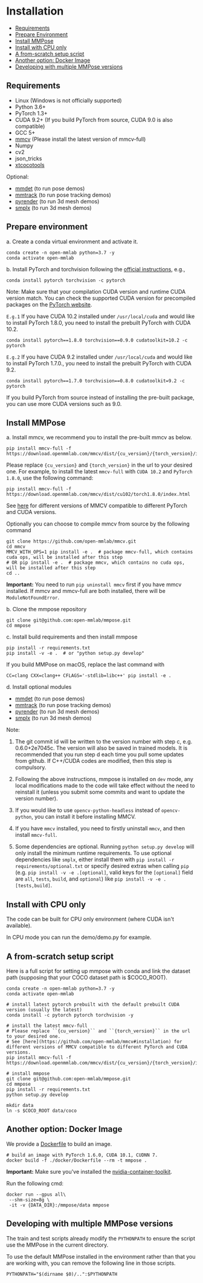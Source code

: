 # Installation

<!-- TOC -->

- [Requirements](#requirements)
- [Prepare Environment](#prepare-environment)
- [Install MMPose](#install-mmpose)
- [Install with CPU only](#install-with-cpu-only)
- [A from-scratch setup script](#a-from-scratch-setup-script)
- [Another option: Docker Image](#another-option-docker-image)
- [Developing with multiple MMPose versions](#developing-with-multiple-mmpose-versions)

<!-- TOC -->

## Requirements

- Linux (Windows is not officially supported)
- Python 3.6+
- PyTorch 1.3+
- CUDA 9.2+ (If you build PyTorch from source, CUDA 9.0 is also compatible)
- GCC 5+
- [mmcv](https://github.com/open-mmlab/mmcv) (Please install the latest version of mmcv-full)
- Numpy
- cv2
- json_tricks
- [xtcocotools](https://github.com/jin-s13/xtcocoapi)

Optional:

- [mmdet](https://github.com/open-mmlab/mmdetection) (to run pose demos)
- [mmtrack](https://github.com/open-mmlab/mmtracking) (to run pose tracking demos)
- [pyrender](https://pyrender.readthedocs.io/en/latest/install/index.html) (to run 3d mesh demos)
- [smplx](https://github.com/vchoutas/smplx) (to run 3d mesh demos)

## Prepare environment

a. Create a conda virtual environment and activate it.

```shell
conda create -n open-mmlab python=3.7 -y
conda activate open-mmlab
```

b. Install PyTorch and torchvision following the [official instructions](https://pytorch.org/), e.g.,

```shell
conda install pytorch torchvision -c pytorch
```

Note: Make sure that your compilation CUDA version and runtime CUDA version match.
You can check the supported CUDA version for precompiled packages on the [PyTorch website](https://pytorch.org/).

`E.g.1` If you have CUDA 10.2 installed under `/usr/local/cuda` and would like to install PyTorch 1.8.0,
you need to install the prebuilt PyTorch with CUDA 10.2.

```shell
conda install pytorch==1.8.0 torchvision==0.9.0 cudatoolkit=10.2 -c pytorch
```

`E.g.2` If you have CUDA 9.2 installed under `/usr/local/cuda` and would like to install PyTorch 1.7.0.,
you need to install the prebuilt PyTorch with CUDA 9.2.

```shell
conda install pytorch==1.7.0 torchvision==0.8.0 cudatoolkit=9.2 -c pytorch
```

If you build PyTorch from source instead of installing the pre-built package, you can use more CUDA versions such as 9.0.

## Install MMPose

a. Install mmcv, we recommend you to install the pre-built mmcv as below.

```shell
pip install mmcv-full -f https://download.openmmlab.com/mmcv/dist/{cu_version}/{torch_version}/index.html
```

Please replace ``{cu_version}`` and ``{torch_version}`` in the url to your desired one. For example, to install the latest ``mmcv-full`` with ``CUDA 10.2`` and ``PyTorch 1.8.0``, use the following command:

```shell
pip install mmcv-full -f https://download.openmmlab.com/mmcv/dist/cu102/torch1.8.0/index.html
```

See [here](https://github.com/open-mmlab/mmcv#installation) for different versions of MMCV compatible to different PyTorch and CUDA versions.

Optionally you can choose to compile mmcv from source by the following command

```shell
git clone https://github.com/open-mmlab/mmcv.git
cd mmcv
MMCV_WITH_OPS=1 pip install -e .  # package mmcv-full, which contains cuda ops, will be installed after this step
# OR pip install -e .  # package mmcv, which contains no cuda ops, will be installed after this step
cd ..
```

**Important:** You need to run `pip uninstall mmcv` first if you have mmcv installed. If mmcv and mmcv-full are both installed, there will be `ModuleNotFoundError`.

b. Clone the mmpose repository

```shell
git clone git@github.com:open-mmlab/mmpose.git
cd mmpose
```

c. Install build requirements and then install mmpose

```shell
pip install -r requirements.txt
pip install -v -e .  # or "python setup.py develop"
```

If you build MMPose on macOS, replace the last command with

```shell
CC=clang CXX=clang++ CFLAGS='-stdlib=libc++' pip install -e .
```

d. Install optional modules

- [mmdet](https://github.com/open-mmlab/mmdetection) (to run pose demos)
- [mmtrack](https://github.com/open-mmlab/mmtracking) (to run pose tracking demos)
- [pyrender](https://pyrender.readthedocs.io/en/latest/install/index.html) (to run 3d mesh demos)
- [smplx](https://github.com/vchoutas/smplx) (to run 3d mesh demos)

Note:

1. The git commit id will be written to the version number with step c, e.g. 0.6.0+2e7045c. The version will also be saved in trained models.
   It is recommended that you run step d each time you pull some updates from github. If C++/CUDA codes are modified, then this step is compulsory.

1. Following the above instructions, mmpose is installed on `dev` mode, any local modifications made to the code will take effect without the need to reinstall it (unless you submit some commits and want to update the version number).

1. If you would like to use `opencv-python-headless` instead of `opencv-python`,
   you can install it before installing MMCV.

1. If you have `mmcv` installed, you need to firstly uninstall `mmcv`, and then install `mmcv-full`.

1. Some dependencies are optional. Running `python setup.py develop` will only install the minimum runtime requirements.
   To use optional dependencies like `smplx`, either install them with `pip install -r requirements/optional.txt`
   or specify desired extras when calling `pip` (e.g. `pip install -v -e .[optional]`,
   valid keys for the `[optional]` field are `all`, `tests`, `build`, and `optional`) like `pip install -v -e .[tests,build]`.

## Install with CPU only

The code can be built for CPU only environment (where CUDA isn't available).

In CPU mode you can run the demo/demo.py for example.

## A from-scratch setup script

Here is a full script for setting up mmpose with conda and link the dataset path (supposing that your COCO dataset path is $COCO_ROOT).

```shell
conda create -n open-mmlab python=3.7 -y
conda activate open-mmlab

# install latest pytorch prebuilt with the default prebuilt CUDA version (usually the latest)
conda install -c pytorch pytorch torchvision -y

# install the latest mmcv-full
# Please replace ``{cu_version}`` and ``{torch_version}`` in the url to your desired one.
# See [here](https://github.com/open-mmlab/mmcv#installation) for different versions of MMCV compatible to different PyTorch and CUDA versions.
pip install mmcv-full -f https://download.openmmlab.com/mmcv/dist/{cu_version}/{torch_version}/index.html

# install mmpose
git clone git@github.com:open-mmlab/mmpose.git
cd mmpose
pip install -r requirements.txt
python setup.py develop

mkdir data
ln -s $COCO_ROOT data/coco
```

## Another option: Docker Image

We provide a [Dockerfile](/docker/Dockerfile) to build an image.

```shell
# build an image with PyTorch 1.6.0, CUDA 10.1, CUDNN 7.
docker build -f ./docker/Dockerfile --rm -t mmpose .
```

**Important:** Make sure you've installed the [nvidia-container-toolkit](https://docs.nvidia.com/datacenter/cloud-native/container-toolkit/install-guide.html#docker).

Run the following cmd:

```shell
docker run --gpus all\
 --shm-size=8g \
 -it -v {DATA_DIR}:/mmpose/data mmpose
```

## Developing with multiple MMPose versions

The train and test scripts already modify the `PYTHONPATH` to ensure the script use the MMPose in the current directory.

To use the default MMPose installed in the environment rather than that you are working with, you can remove the following line in those scripts.

```shell
PYTHONPATH="$(dirname $0)/..":$PYTHONPATH
```

